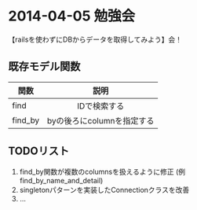 # 2014-04-05 勉強会

【railsを使わずにDBからデータを取得してみよう】会！


## 既存モデル関数

| 関数        | 説明           |
| ------------- |:-------------:| 
| find      | IDで検索する | 
| find_by      | byの後ろにcolumnを指定する      | 

## TODOリスト

1. find_by関数が複数のcolumnsを扱えるように修正 (例　find_by_name_and_detail)
2. singletonパターンを実装したConnectionクラスを改善
3. ...
